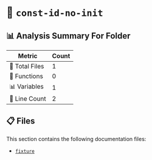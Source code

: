 # 📁 `const-id-no-init`

## 📊 Analysis Summary For Folder

| Metric | Count |
|--------|-------|
| 📁 Total Files | 1 |
| 🔧 Functions | 0 |
| 📊 Variables | 1 |
| 🔢 Line Count | 2 |


## 📋 Files

This section contains the following documentation files:

- [`fixture`](./fixture.md)
